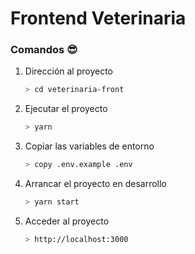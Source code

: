 # Frontend Veterinaria

### Comandos 😎

1. Dirección al proyecto
   ```bash
   > cd veterinaria-front
   ```
2. Ejecutar el proyecto
   ```bash
   > yarn
   ```
3. Copiar las variables de entorno

   ```bash
   > copy .env.example .env
   ```

4. Arrancar el proyecto en desarrollo

   ```bash
   > yarn start
   ```

5. Acceder al proyecto
   ```bash
   > http://localhost:3000
   ```
